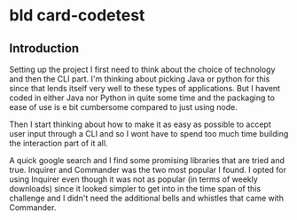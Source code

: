 # bld card-codetest

## Introduction
Setting up the project I first need to think about the choice of technology and then the CLI part. I'm thinking about picking Java or python for this since that lends itself very well to these types of applications. But I havent coded in either Java nor Python in quite some time and the packaging to ease of use is e bit cumbersome compared to just using node.

Then I start thinking about how to make it as easy as possible to accept user input through a CLI and so I wont have to spend too much time building the interaction part of it all.

A quick google search and I find some promising libraries that are tried and true. Inquirer and Commander was the two most popular I found. I opted for using Inquirer even though it was not as popular (in terms of weekly downloads) since it looked simpler to get into in the time span of this challenge and I didn't need the additional bells and whistles that came with Commander.

